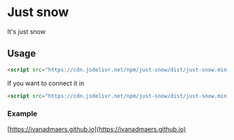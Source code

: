 # Just snow
It's just snow

## Usage

```html
<script src="https://cdn.jsdelivr.net/npm/just-snow/dist/just-snow.min.js"></script>
```

If you want to connect it in <head>

```html
<script src="https://cdn.jsdelivr.net/npm/just-snow/dist/just-snow.min.js" async defer></script>
```

### Example

[https://ivanadmaers.github.io](https://ivanadmaers.github.io)